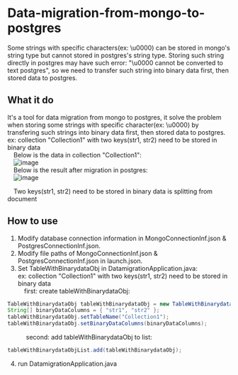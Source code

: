 # Data-migration-from-mongo-to-postgres

Some strings with specific characters(ex: \u0000) can be stored in mongo's string type but cannot stored in postgres's string type.
Storing such string directly in postgres may have such error: "\u0000 cannot be converted to text postgres",
so we need to transfer such string into binary data first, then stored data to postgres.

## What it do
It's a tool for data migration from mongo to postgres, it solve the problem when storing some strings with specific character(ex: \u0000) by transfering such strings into binary data first, then stored data to postgres.  
ex: collection "Collection1" with two keys(str1, str2) need to be stored in binary data  
&emsp;Below is the data in collection "Collection1":  
&emsp;![image](https://user-images.githubusercontent.com/37506309/232669007-1f7d9f7a-5192-470c-a127-8f284404085c.png)  
&emsp;Below is the result after migration in postgres:  
&emsp;![image](https://user-images.githubusercontent.com/37506309/232693748-bddc2e16-3490-4015-9202-c537ad733f6d.png)




&emsp;Two keys(str1, str2) need to be stored in binary data is splitting from document

## How to use
1. Modify database connection information in MongoConnectionInf.json & PostgresConnectionInf.json.
2. Modify file paths of MongoConnectionInf.json & PostgresConnectionInf.json in launch.json.
3. Set TableWithBinarydataObj in DatamigrationApplication.java:  
ex: collection "Collection1" with two keys(str1, str2) need to be stored in binary data  
&emsp;first: create tableWithBinarydataObj: 
```java
TableWithBinarydataObj tableWithBinarydataObj = new TableWithBinarydataObj();  
String[] binaryDataColumns = { "str1", "str2" };  
tableWithBinarydataObj.setTableName("Collection1");  
tableWithBinarydataObj.setBinaryDataColumns(binaryDataColumns);
```  
&emsp;&emsp;&emsp;second: add tableWithBinarydataObj to list:  
```java
tableWithBinarydataObjList.add(tableWithBinarydataObj);
```
4. run DatamigrationApplication.java

